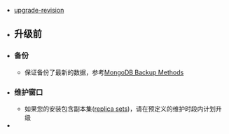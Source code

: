 - [upgrade-revision](https://docs.mongodb.com/manual/tutorial/upgrade-revision/)
- ## 升级前
- ### 备份
	- 保证备份了最新的数据，参考[MongoDB Backup Methods](https://docs.mongodb.com/manual/core/backups/)
- ### 维护窗口
	- 如果您的安装包含副本集([replica sets](https://docs.mongodb.com/manual/reference/glossary/#std-term-replica-set))，请在预定义的维护时段内计划升级
-